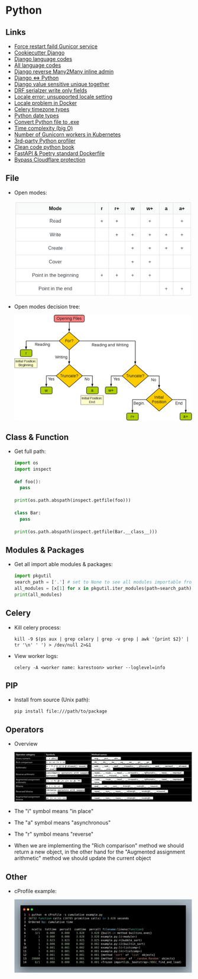 # Python

## Links

- [Force restart faild Gunicor service](https://unix.stackexchange.com/questions/513972/how-to-fix-start-limit-hit-trying-to-start-gunicorn-on-ubuntu-18#answer-552135)
- [Cookiecutter Django](https://github.com/pydanny/cookiecutter-django)
- [Django language codes](https://stackoverflow.com/questions/59156630/translation-e004-you-have-provided-a-value-for-the-language-code-setting-that-i#answer-59157763)
- [All language codes](http://www.i18nguy.com/unicode/language-identifiers.html)
- [Django reverse Many2Many inline admin](https://stackoverflow.com/questions/10904848/adding-inline-many-to-many-objects-in-django-admin)
- [Django <=> Python](https://docs.djangoproject.com/en/dev/faq/install/#what-python-version-can-i-use-with-django)
- [Django value sensitive unique together](https://stackoverflow.com/questions/16474552/is-there-any-more-elegant-way-to-add-a-value-sensitive-unique-together-constrain#answer-59939626)
- [DRF serialzer write only fields](https://stackoverflow.com/questions/34989915/write-only-read-only-fields-in-django-rest-framework#answer-36771366)
- [Locale error: unsupported locale setting](https://stackoverflow.com/questions/14547631/python-locale-error-unsupported-locale-setting#answer-14548156)
- [Locale problem in Docker](https://serverfault.com/questions/54591/how-to-install-change-locale-on-debian#answer-894545)
- [Celery timezone types](https://stackoverflow.com/questions/13866926/is-there-a-list-of-pytz-timezones)
- [Python date types](https://www.w3schools.com/python/python_datetime.asp)
- [Convert Python file to .exe](https://m.youtube.com/watch?feature=youtu.be&v=UZX5kH72Yx4)
- [Time complexity (big O)](https://wiki.python.org/moin/TimeComplexity)
- [Number of Gunicorn workers in Kubernetes](https://forum.djangoproject.com/t/gunicorn-workers-in-kubernetes/7918/2)
- [3rd-party Python profiler](https://github.com/plasma-umass/scalene)
- [Clean code python book](https://github.com/SepehrRasouli/clean-code-python)
- [FastAPI & Poetry standard Dockerfile](https://github.com/orgs/python-poetry/discussions/1879#discussioncomment-216865)
- [Bypass Cloudflare protection](https://github.com/FlareSolverr/FlareSolverr)

## File

- Open modes:

  ![](python/file_open_modes.png)

- Open modes decision tree:

  ![](python/file_open_modes_decision_tree.png)

## Class & Function

- Get full path:

  ```python
  import os
  import inspect

  def foo():
    pass

  print(os.path.abspath(inspect.getfile(foo)))

  class Bar:
    pass

  print(os.path.abspath(inspect.getfile(Bar.__class__)))
  ```

## Modules & Packages

- Get all import able modules & packages:

  ```python
  import pkgutil
  search_path = ['.'] # set to None to see all modules importable from sys.path
  all_modules = [x[1] for x in pkgutil.iter_modules(path=search_path)]
  print(all_modules)
  ```

## Celery

- Kill celery process:

  ```shell
  kill -9 $(ps aux | grep celery | grep -v grep | awk '{print $2}' | tr '\n' ' ') > /dev/null 2>&1
  ```

- View worker logs:

  ```shell
  celery -A <worker name: karestoon> worker --loglevel=info
  ```

## PIP

- Install from source (Unix path):

  ```shell
  pip install file:///path/to/package
  ```

## Operators

- Overview

  ![](python/operators.jpg)

- The "i" symbol means "in place"
- The "a" symbol means "asynchronous"
- The "r" symbol means "reverse"
- When we are implementing the "Rich comparison" method we should return a new object, in the other hand for the "Augmented assignment arithmetic" method we should update the current object

## Other

- cProfile example:

  ![](python/cprofile_example.jpg)
